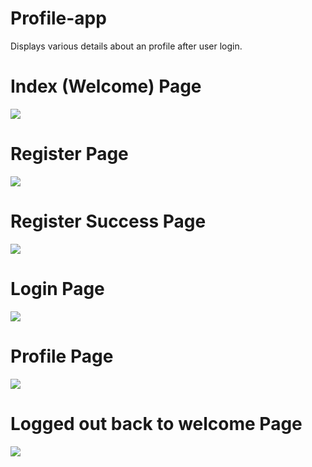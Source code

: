 # Profile-app
Displays various details about an profile after user login.


<h1> Index (Welcome) Page</h1>
<img src="https://user-images.githubusercontent.com/55328026/220984297-ecadff85-4084-42f8-83bf-ebb8b8601b46.png"/>

<h1> Register Page</h1>
<img src="https://user-images.githubusercontent.com/55328026/220984722-c139775d-cd38-4f60-a6f6-6fd3d22582c1.png"/>

<h1> Register Success Page</h1>
<img src="https://user-images.githubusercontent.com/55328026/220984882-8dac4cd4-ac44-46ca-8b3a-bc5fa5b550b8.png"/>

<h1> Login Page</h1>
<img src="https://user-images.githubusercontent.com/55328026/220985018-e5288132-9d12-4e60-80b7-06069a54e417.png"/>

<h1> Profile Page</h1>
<img src="https://user-images.githubusercontent.com/55328026/220985087-54be8994-aa04-43dc-a9e9-e02ad2927ec4.png"/>

<h1> Logged out back to welcome Page</h1>
<img src="https://user-images.githubusercontent.com/55328026/220985249-9d479111-6d03-426c-84d3-acbb0d7f7491.png"/>
